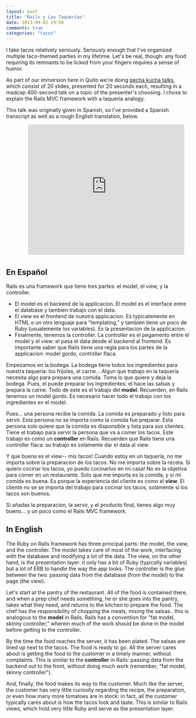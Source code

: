 ```yaml
---
layout: post
title: "Rails y Las Taquerías"
date: 2013-09-02 19:50
comments: true
categories: "tacos"
---
```

I take tacos relatively seriously. Seriously enough that I've organized multiple taco-themed parties in my lifetime.
Let's be real, though: any food requiring its remnants to be licked from your fingers requires a
sense of humor.

As part of our immersion here in Quito we're doing [pecha kucha talks](www.pechakucha.org), which consist of 20 slides, presented for 20 seconds each,
resulting in a madcap 400-second talk on a topic of the presenter's choosing. I
chose to explain the Rails MVC framework with a taquería analogy.

This talk was originally given in Spanish, so I've provided a Spanish
transcript as well as a rough English translation, below.

<iframe src="http://www.slideshare.net/slideshow/embed_code/25738957"
width="427" height="356" frameborder="0" marginwidth="0"
marginheight="0" scrolling="no" style="padding: 0 60px;border:none;margin-bottom:5px" allowfullscreen
webkitallowfullscreen mozallowfullscreen> </iframe> 

<!-- more -->
<h2>En Español</h2>
Rails es una framework que tiene tres partes: el model, el view, y la
controller.
<ul>
<li> El model es el backend de la applicacíon. El model es el interface
  entre el database y tambíen trabajo con el data.</li>
<li> El view es el frontend de nuestra applicacíon. Es typicalemente en
  HTML o un otro lenguaje para "templating," y tambíen tiene un poco de
 Ruby (usualemente los variables). Es la presentacíon de la
applicacíon.</li>
<li> Finalmente, tenemos la controller. La controller es el pegamento entre
  el model y el view: el pasa el data desde el backend al frontend. Es
importante saber que Rails tiene una regla para los partes de la
applicacíon: model gordo, controller flaca.</li>
</ul>

Empezamos en la bodega. La bodega tiene todos los ingredientes para
nuestra taquería: los frijoles, el carne... Algun que trabajo en la
taquería necesita algo para prepara una comida. Toma lo que quiere y
deja la bodega. Pues, el puede preparar los ingredientes: el hace las
salsas y prepara la carne. Todo de este es el trabajo del **model**.
Recuerden, en Rails tenemos un model gordo. Es necesario hacer todo el
trabajo con los ingredientes en el model. 

Pues... una persona recibe la comida. La comida es preparado y listo
para servir. Esta persona no se importa como la comida fue preparar.
Esta persona solo quiere que la comida es disponsible y lista para sus
clientes. Tiene el trabajo para servir la persona que va a comer los
tacos. Este trabajo es como un **controller** en Rails. Recuerden que
Rails tiene una controller flaca: su trabajo es solamente dar el data al
view. 

Y que buena es el view-- mis tacos! Cuando estoy en un taquería, no me
importa sobre la preparacíon de los tacos. No me importa sobre la
receta. Si quiero cocinar los tacos, yo puedo cocinarlos en mi casa! No
es la objetiva para comer en un restaurante. Solo que me importa es la
comida, y si mi comida es buena. Es porque la experiencia del cliente es
como el **view**. El cliente no se se importa del trabajo para cocinar los
tacos, solamente si los tacos son buenos.

Si añadas la preparacíon, la servir, y el producto final, tienes algo
muy bueno... y un poco como el Rails MVC framework.

<h2>In English</h2>
The Ruby on Rails framework has three principal parts: the model, the
view, and the controller. The model takes care of most of the work,
interfacing with the database and modifying a lot of the data. The view,
on the other hand, is the presentation layer: it only has a bit of Ruby
(typically variables) but a lot of ERB to handle the way the app looks.
The controller is the glue between the two: passing data from the
database (from the model) to the page (the view).

Let's start at the pantry of the restaurant. All of the food is
contained there, and when a prep chef needs something, he or she goes
into the pantry, takes what they need, and returns to the kitchen to
prepare the food. The chef has the responsibility of chopping the meats,
mixing the salsas.. this is analogous to the **model** in Rails. Rails has
a convention for "fat model, skinny controller," wherein much of the
work should be done in the model before getting to the controller.

By the time the food reaches the server, it has been plated. The salsas
are lined up next to the tacos. The food is ready to go. All the server
cares about is getting the food to the customer in a timely manner,
without complaints. This is similar to the **controller** in Rails:
passing data from the backend out to the front, without doing much work
(remember, "fat model, skinny controller").

And, finally, the food makes its way to the customer. Much like the
server, the customer has very little curiosity regarding the recipe, the
preparation, or even how many more tomatoes are in stock: in fact, all
the customer typically cares about is how the tacos look and taste. This
is similar to Rails views, which hold very little Ruby and serve as the
presentation layer.
